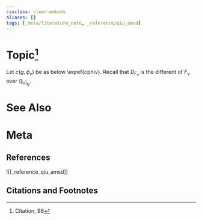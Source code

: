 ```yaml
---
cssclass: clean-embeds
aliases: []
tags: [_meta/literature_note, _reference/qiu_amsd]
---
```

# Topic[^1]

Let  $c(g,\phi_v)$  be as  below \eqref{cphiv}.
Recall that $D_{F_v}$ is the different  of $F_v$ over ${\mathbb {Q}}_{v|_{\mathbb {Q}}}$.



# See Also

# Meta
## References
![[_reference_qiu_amsd]]


## Citations and Footnotes
[^1]: Citation, 98